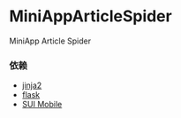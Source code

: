 # MiniAppArticleSpider
MiniApp Article Spider

### 依赖
- [jinja2](http://docs.jinkan.org/docs/jinja2/)
- [flask](http://docs.jinkan.org/docs/flask/patterns/templateinheritance.html#template-inheritance)
- [SUI Mobile](http://m.sui.taobao.org/getting-started/)